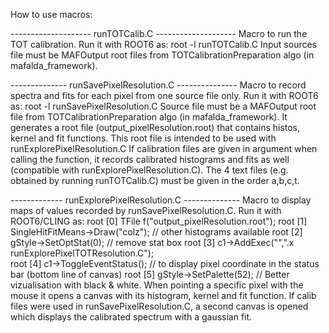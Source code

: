 How to use macros:

-------------------- runTOTCalib.C --------------------
Macro to run the TOT calibration.
Run it with ROOT6 as: root -l runTOTCalib.C
Input sources file must be MAFOutput root files from TOTCalibrationPreparation algo (in mafalda_framework).

-------------- runSavePixelResolution.C ---------------
Macro to record spectra and fits for each pixel from one source file only.
Run it with ROOT6 as: root -l runSavePixelResolution.C
Source file must be a MAFOutput root file from TOTCalibrationPreparation algo (in mafalda_framework).
It generates a root file (output_pixelResolution.root) that contains histos, kernel and fit functions.
This root file is intended to be used with runExplorePixelResolution.C
If calibration files are given in argument when calling the function, it records calibrated histograms and fits as well (compatible with runExplorePixelResolution.C). The 4 text files (e.g. obtained by running runTOTCalib.C) must be given in the order a,b,c,t. 

------------- runExplorePixelResolution.C --------------
Macro to display maps of values recorded by runSavePixelResolution.C.
Run it with ROOT6/CLING as:
root [0] TFile f("output_pixelResolution.root");
root [1] SingleHitFitMeans->Draw("colz"); // other histograms available
root [2] gStyle->SetOptStat(0); // remove stat box
root [3] c1->AddExec("",".x runExplorePixelTOTResolution.C");  
root [4] c1->ToggleEventStatus(); // to display pixel coordinate in the status bar (bottom line of canvas)
root [5] gStyle->SetPalette(52); // Better vizualisation with black & white.
When pointing a specific pixel with the mouse it opens a canvas with its histogram, kernel and fit function.
If calib files were used in runSavePixelResolution.C, a second canvas is opened which displays the calibrated spectrum with a gaussian fit.
